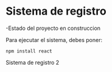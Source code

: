 <h1> Sistema de registro </h1>

-Estado del proyecto en construccion

Para ejecutar el sistema, debes poner:

```npm install react```

Sistema de registro 2
